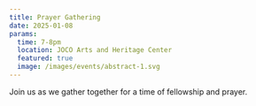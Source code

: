 ```yaml
---
title: Prayer Gathering
date: 2025-01-08
params:
  time: 7-8pm
  location: JOCO Arts and Heritage Center
  featured: true
  image: /images/events/abstract-1.svg
---
```


Join us as we gather together for a time of fellowship and prayer.
